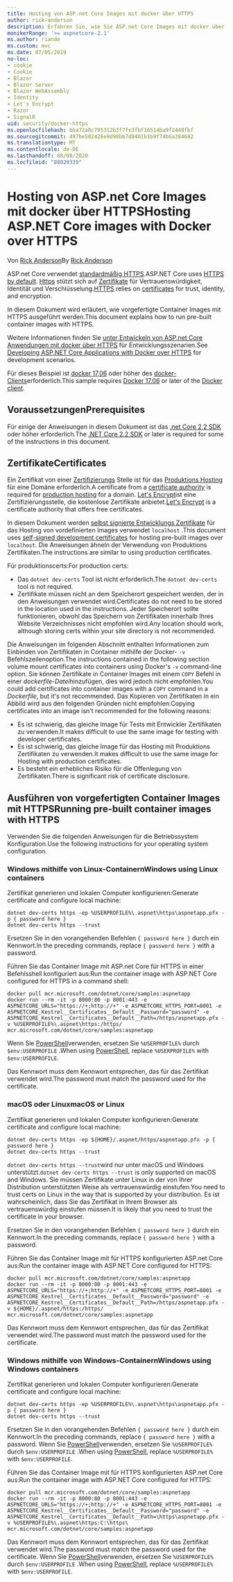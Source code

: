 ```yaml
---
title: Hosting von ASP.net Core Images mit docker über HTTPS
author: rick-anderson
description: Erfahren Sie, wie Sie ASP.net Core Images mit docker über HTTPS hosten.
monikerRange: '>= aspnetcore-2.1'
ms.author: riande
ms.custom: mvc
ms.date: 07/05/2019
no-loc:
- cookie
- Cookie
- Blazor
- Blazor Server
- Blazor WebAssembly
- Identity
- Let's Encrypt
- Razor
- SignalR
uid: security/docker-https
ms.openlocfilehash: bba72a8c795312b3f7fe3fbf16514ba9f2448fbf
ms.sourcegitcommit: 497be502426e9d90bb7d0401b1b9f74b6a384682
ms.translationtype: MT
ms.contentlocale: de-DE
ms.lasthandoff: 08/08/2020
ms.locfileid: "88020339"
---
```

# <a name="hosting-aspnet-core-images-with-docker-over-https"></a><span data-ttu-id="a8604-103">Hosting von ASP.net Core Images mit docker über HTTPS</span><span class="sxs-lookup"><span data-stu-id="a8604-103">Hosting ASP.NET Core images with Docker over HTTPS</span></span>

<span data-ttu-id="a8604-104">Von [Rick Anderson](https://twitter.com/RickAndMSFT)</span><span class="sxs-lookup"><span data-stu-id="a8604-104">By [Rick Anderson](https://twitter.com/RickAndMSFT)</span></span>

<span data-ttu-id="a8604-105">ASP.net Core verwendet [standardmäßig HTTPS](/aspnet/core/security/enforcing-ssl).</span><span class="sxs-lookup"><span data-stu-id="a8604-105">ASP.NET Core uses [HTTPS by default](/aspnet/core/security/enforcing-ssl).</span></span> <span data-ttu-id="a8604-106">[Https](https://en.wikipedia.org/wiki/HTTPS) stützt sich auf [Zertifikate](https://en.wikipedia.org/wiki/Public_key_certificate) für Vertrauenswürdigkeit, Identität und Verschlüsselung.</span><span class="sxs-lookup"><span data-stu-id="a8604-106">[HTTPS](https://en.wikipedia.org/wiki/HTTPS) relies on [certificates](https://en.wikipedia.org/wiki/Public_key_certificate) for trust, identity, and encryption.</span></span>

<span data-ttu-id="a8604-107">In diesem Dokument wird erläutert, wie vorgefertigte Container Images mit HTTPS ausgeführt werden.</span><span class="sxs-lookup"><span data-stu-id="a8604-107">This document explains how to run pre-built container images with HTTPS.</span></span>

<span data-ttu-id="a8604-108">Weitere Informationen finden Sie [unter Entwickeln von ASP.net Core Anwendungen mit docker über HTTPS](https://github.com/dotnet/dotnet-docker/blob/master/samples/run-aspnetcore-https-development.md) für Entwicklungsszenarien.</span><span class="sxs-lookup"><span data-stu-id="a8604-108">See [Developing ASP.NET Core Applications with Docker over HTTPS](https://github.com/dotnet/dotnet-docker/blob/master/samples/run-aspnetcore-https-development.md) for development scenarios.</span></span>

<span data-ttu-id="a8604-109">Für dieses Beispiel ist [docker 17,06](https://docs.docker.com/release-notes/docker-ce) oder höher des [docker-Clients](https://www.docker.com/products/docker)erforderlich.</span><span class="sxs-lookup"><span data-stu-id="a8604-109">This sample requires [Docker 17.06](https://docs.docker.com/release-notes/docker-ce) or later of the [Docker client](https://www.docker.com/products/docker).</span></span>

## <a name="prerequisites"></a><span data-ttu-id="a8604-110">Voraussetzungen</span><span class="sxs-lookup"><span data-stu-id="a8604-110">Prerequisites</span></span>

<span data-ttu-id="a8604-111">Für einige der Anweisungen in diesem Dokument ist das [.net Core 2,2 SDK](https://dotnet.microsoft.com/download) oder höher erforderlich.</span><span class="sxs-lookup"><span data-stu-id="a8604-111">The [.NET Core 2.2 SDK](https://dotnet.microsoft.com/download) or later is required for some of the instructions in this document.</span></span>

## <a name="certificates"></a><span data-ttu-id="a8604-112">Zertifikate</span><span class="sxs-lookup"><span data-stu-id="a8604-112">Certificates</span></span>

<span data-ttu-id="a8604-113">Ein Zertifikat von einer [Zertifizierungs](https://wikipedia.org/wiki/Certificate_authority) Stelle ist für das [Produktions Hosting](https://blogs.msdn.microsoft.com/webdev/2017/11/29/configuring-https-in-asp-net-core-across-different-platforms/) für eine Domäne erforderlich.</span><span class="sxs-lookup"><span data-stu-id="a8604-113">A certificate from a [certificate authority](https://wikipedia.org/wiki/Certificate_authority) is required for [production hosting](https://blogs.msdn.microsoft.com/webdev/2017/11/29/configuring-https-in-asp-net-core-across-different-platforms/) for a domain.</span></span> <span data-ttu-id="a8604-114">[Let's Encrypt](https://letsencrypt.org/)ist eine Zertifizierungsstelle, die kostenlose Zertifikate anbietet.</span><span class="sxs-lookup"><span data-stu-id="a8604-114">[Let's Encrypt](https://letsencrypt.org/) is a certificate authority that offers free certificates.</span></span>

<span data-ttu-id="a8604-115">In diesem Dokument werden [selbst signierte Entwicklungs Zertifikate](https://en.wikipedia.org/wiki/Self-signed_certificate) für das Hosting von vordefinierten Images verwendet `localhost` .</span><span class="sxs-lookup"><span data-stu-id="a8604-115">This document uses [self-signed development certificates](https://en.wikipedia.org/wiki/Self-signed_certificate) for hosting pre-built images over `localhost`.</span></span> <span data-ttu-id="a8604-116">Die Anweisungen ähneln der Verwendung von Produktions Zertifikaten.</span><span class="sxs-lookup"><span data-stu-id="a8604-116">The instructions are similar to using production certificates.</span></span>

<span data-ttu-id="a8604-117">Für produktionscerts:</span><span class="sxs-lookup"><span data-stu-id="a8604-117">For production certs:</span></span>

* <span data-ttu-id="a8604-118">Das `dotnet dev-certs` Tool ist nicht erforderlich.</span><span class="sxs-lookup"><span data-stu-id="a8604-118">The `dotnet dev-certs` tool is not required.</span></span>
* <span data-ttu-id="a8604-119">Zertifikate müssen nicht an dem Speicherort gespeichert werden, der in den Anweisungen verwendet wird.</span><span class="sxs-lookup"><span data-stu-id="a8604-119">Certificates do not need to be stored in the location used in the instructions.</span></span> <span data-ttu-id="a8604-120">Jeder Speicherort sollte funktionieren, obwohl das Speichern von Zertifikaten innerhalb Ihres Website Verzeichnisses nicht empfohlen wird.</span><span class="sxs-lookup"><span data-stu-id="a8604-120">Any location should work, although storing certs within your site directory is not recommended.</span></span>

<span data-ttu-id="a8604-121">Die Anweisungen im folgenden Abschnitt enthalten Informationen zum Einbinden von Zertifikaten in Container mithilfe der Docker- `-v` Befehlszeilenoption.</span><span class="sxs-lookup"><span data-stu-id="a8604-121">The instructions contained in the following section volume mount certificates into containers using Docker's `-v` command-line option.</span></span> <span data-ttu-id="a8604-122">Sie können Zertifikate in Container Images mit einem `COPY` Befehl in einer *dockerfile-Datei*hinzufügen, dies wird jedoch nicht empfohlen.</span><span class="sxs-lookup"><span data-stu-id="a8604-122">You could add certificates into container images with a `COPY` command in a *Dockerfile*, but it's not recommended.</span></span> <span data-ttu-id="a8604-123">Das Kopieren von Zertifikaten in ein Abbild wird aus den folgenden Gründen nicht empfohlen:</span><span class="sxs-lookup"><span data-stu-id="a8604-123">Copying certificates into an image isn't recommended for the following reasons:</span></span>

* <span data-ttu-id="a8604-124">Es ist schwierig, das gleiche Image für Tests mit Entwickler Zertifikaten zu verwenden.</span><span class="sxs-lookup"><span data-stu-id="a8604-124">It makes difficult to use the same image for testing with developer certificates.</span></span>
* <span data-ttu-id="a8604-125">Es ist schwierig, das gleiche Image für das Hosting mit Produktions Zertifikaten zu verwenden.</span><span class="sxs-lookup"><span data-stu-id="a8604-125">It makes difficult to use the same image for Hosting with production certificates.</span></span>
* <span data-ttu-id="a8604-126">Es besteht ein erhebliches Risiko für die Offenlegung von Zertifikaten.</span><span class="sxs-lookup"><span data-stu-id="a8604-126">There is significant risk of certificate disclosure.</span></span>

## <a name="running-pre-built-container-images-with-https"></a><span data-ttu-id="a8604-127">Ausführen von vorgefertigten Container Images mit HTTPS</span><span class="sxs-lookup"><span data-stu-id="a8604-127">Running pre-built container images with HTTPS</span></span>

<span data-ttu-id="a8604-128">Verwenden Sie die folgenden Anweisungen für die Betriebssystem Konfiguration.</span><span class="sxs-lookup"><span data-stu-id="a8604-128">Use the following instructions for your operating system configuration.</span></span>

### <a name="windows-using-linux-containers"></a><span data-ttu-id="a8604-129">Windows mithilfe von Linux-Containern</span><span class="sxs-lookup"><span data-stu-id="a8604-129">Windows using Linux containers</span></span>

<span data-ttu-id="a8604-130">Zertifikat generieren und lokalen Computer konfigurieren:</span><span class="sxs-lookup"><span data-stu-id="a8604-130">Generate certificate and configure local machine:</span></span>

```dotnetcli
dotnet dev-certs https -ep %USERPROFILE%\.aspnet\https\aspnetapp.pfx -p { password here }
dotnet dev-certs https --trust
```

<span data-ttu-id="a8604-131">Ersetzen Sie in den vorangehenden Befehlen `{ password here }` durch ein Kennwort.</span><span class="sxs-lookup"><span data-stu-id="a8604-131">In the preceding commands, replace `{ password here }` with a password.</span></span>

<span data-ttu-id="a8604-132">Führen Sie das Container Image mit ASP.net Core für HTTPS in einer Befehlsshell konfiguriert aus:</span><span class="sxs-lookup"><span data-stu-id="a8604-132">Run the container image with ASP.NET Core configured for HTTPS in a command shell:</span></span>

```console
docker pull mcr.microsoft.com/dotnet/core/samples:aspnetapp
docker run --rm -it -p 8000:80 -p 8001:443 -e ASPNETCORE_URLS="https://+;http://+" -e ASPNETCORE_HTTPS_PORT=8001 -e ASPNETCORE_Kestrel__Certificates__Default__Password="password" -e ASPNETCORE_Kestrel__Certificates__Default__Path=/https/aspnetapp.pfx -v %USERPROFILE%\.aspnet\https:/https/ mcr.microsoft.com/dotnet/core/samples:aspnetapp
```

<span data-ttu-id="a8604-133">Wenn Sie [PowerShell](/powershell/scripting/overview)verwenden, ersetzen Sie `%USERPROFILE%` durch `$env:USERPROFILE` .</span><span class="sxs-lookup"><span data-stu-id="a8604-133">When using [PowerShell](/powershell/scripting/overview), replace `%USERPROFILE%` with `$env:USERPROFILE`.</span></span>

<span data-ttu-id="a8604-134">Das Kennwort muss dem Kennwort entsprechen, das für das Zertifikat verwendet wird.</span><span class="sxs-lookup"><span data-stu-id="a8604-134">The password must match the password used for the certificate.</span></span>

### <a name="macos-or-linux"></a><span data-ttu-id="a8604-135">macOS oder Linux</span><span class="sxs-lookup"><span data-stu-id="a8604-135">macOS or Linux</span></span>

<span data-ttu-id="a8604-136">Zertifikat generieren und lokalen Computer konfigurieren:</span><span class="sxs-lookup"><span data-stu-id="a8604-136">Generate certificate and configure local machine:</span></span>

```dotnetcli
dotnet dev-certs https -ep ${HOME}/.aspnet/https/aspnetapp.pfx -p { password here }
dotnet dev-certs https --trust
```

<span data-ttu-id="a8604-137">`dotnet dev-certs https --trust`wird nur unter macOS und Windows unterstützt.</span><span class="sxs-lookup"><span data-stu-id="a8604-137">`dotnet dev-certs https --trust` is only supported on macOS and Windows.</span></span> <span data-ttu-id="a8604-138">Sie müssen Zertifikate unter Linux in der von Ihrer Distribution unterstützten Weise als vertrauenswürdig einstufen.</span><span class="sxs-lookup"><span data-stu-id="a8604-138">You need to trust certs on Linux in the way that is supported by your distribution.</span></span> <span data-ttu-id="a8604-139">Es ist wahrscheinlich, dass Sie das Zertifikat in Ihrem Browser als vertrauenswürdig einstufen müssen.</span><span class="sxs-lookup"><span data-stu-id="a8604-139">It is likely that you need to trust the certificate in your browser.</span></span>

<span data-ttu-id="a8604-140">Ersetzen Sie in den vorangehenden Befehlen `{ password here }` durch ein Kennwort.</span><span class="sxs-lookup"><span data-stu-id="a8604-140">In the preceding commands, replace `{ password here }` with a password.</span></span>

<span data-ttu-id="a8604-141">Führen Sie das Container Image mit für HTTPS konfigurierten ASP.net Core aus:</span><span class="sxs-lookup"><span data-stu-id="a8604-141">Run the container image with ASP.NET Core configured for HTTPS:</span></span>

```console
docker pull mcr.microsoft.com/dotnet/core/samples:aspnetapp
docker run --rm -it -p 8000:80 -p 8001:443 -e ASPNETCORE_URLS="https://+;http://+" -e ASPNETCORE_HTTPS_PORT=8001 -e ASPNETCORE_Kestrel__Certificates__Default__Password="password" -e ASPNETCORE_Kestrel__Certificates__Default__Path=/https/aspnetapp.pfx -v ${HOME}/.aspnet/https:/https/ mcr.microsoft.com/dotnet/core/samples:aspnetapp
```

<span data-ttu-id="a8604-142">Das Kennwort muss dem Kennwort entsprechen, das für das Zertifikat verwendet wird.</span><span class="sxs-lookup"><span data-stu-id="a8604-142">The password must match the password used for the certificate.</span></span>

### <a name="windows-using-windows-containers"></a><span data-ttu-id="a8604-143">Windows mithilfe von Windows-Containern</span><span class="sxs-lookup"><span data-stu-id="a8604-143">Windows using Windows containers</span></span>

<span data-ttu-id="a8604-144">Zertifikat generieren und lokalen Computer konfigurieren:</span><span class="sxs-lookup"><span data-stu-id="a8604-144">Generate certificate and configure local machine:</span></span>

```dotnetcli
dotnet dev-certs https -ep %USERPROFILE%\.aspnet\https\aspnetapp.pfx -p { password here }
dotnet dev-certs https --trust
```

<span data-ttu-id="a8604-145">Ersetzen Sie in den vorangehenden Befehlen `{ password here }` durch ein Kennwort.</span><span class="sxs-lookup"><span data-stu-id="a8604-145">In the preceding commands, replace `{ password here }` with a password.</span></span> <span data-ttu-id="a8604-146">Wenn Sie [PowerShell](/powershell/scripting/overview)verwenden, ersetzen Sie `%USERPROFILE%` durch `$env:USERPROFILE` .</span><span class="sxs-lookup"><span data-stu-id="a8604-146">When using [PowerShell](/powershell/scripting/overview), replace `%USERPROFILE%` with `$env:USERPROFILE`.</span></span>

<span data-ttu-id="a8604-147">Führen Sie das Container Image mit für HTTPS konfigurierten ASP.net Core aus:</span><span class="sxs-lookup"><span data-stu-id="a8604-147">Run the container image with ASP.NET Core configured for HTTPS:</span></span>

```console
docker pull mcr.microsoft.com/dotnet/core/samples:aspnetapp
docker run --rm -it -p 8000:80 -p 8001:443 -e ASPNETCORE_URLS="https://+;http://+" -e ASPNETCORE_HTTPS_PORT=8001 -e ASPNETCORE_Kestrel__Certificates__Default__Password="password" -e ASPNETCORE_Kestrel__Certificates__Default__Path=\https\aspnetapp.pfx -v %USERPROFILE%\.aspnet\https:C:\https\ mcr.microsoft.com/dotnet/core/samples:aspnetapp
```

<span data-ttu-id="a8604-148">Das Kennwort muss dem Kennwort entsprechen, das für das Zertifikat verwendet wird.</span><span class="sxs-lookup"><span data-stu-id="a8604-148">The password must match the password used for the certificate.</span></span> <span data-ttu-id="a8604-149">Wenn Sie [PowerShell](/powershell/scripting/overview)verwenden, ersetzen Sie `%USERPROFILE%` durch `$env:USERPROFILE` .</span><span class="sxs-lookup"><span data-stu-id="a8604-149">When using [PowerShell](/powershell/scripting/overview), replace `%USERPROFILE%` with `$env:USERPROFILE`.</span></span>
